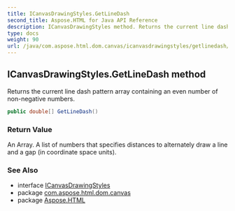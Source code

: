 ```yaml
---
title: ICanvasDrawingStyles.GetLineDash
second_title: Aspose.HTML for Java API Reference
description: ICanvasDrawingStyles method. Returns the current line dash pattern array containing an even number of non-negative numbers
type: docs
weight: 90
url: /java/com.aspose.html.dom.canvas/icanvasdrawingstyles/getlinedash/
---
```

## ICanvasDrawingStyles.GetLineDash method

Returns the current line dash pattern array containing an even number of non-negative numbers.

```java
public double[] GetLineDash()
```

### Return Value

An Array. A list of numbers that specifies distances to alternately draw a line and a gap (in coordinate space units).

### See Also

* interface [ICanvasDrawingStyles](../)
* package [com.aspose.html.dom.canvas](../../../com.aspose.html.dom.canvas/)
* package [Aspose.HTML](../../../)

